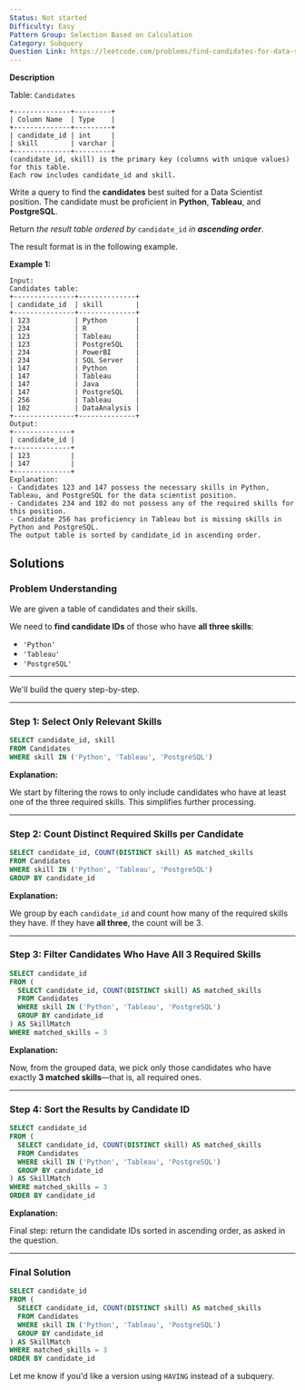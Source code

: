 ```yaml
---
Status: Not started
Difficulty: Easy
Pattern Group: Selection Based on Calculation
Category: Subquery
Question Link: https://leetcode.com/problems/find-candidates-for-data-scientist-position
---
```

**Description**

Table: `Candidates`

```Plain
+--------------+---------+
| Column Name  | Type    |
+--------------+---------+
| candidate_id | int     |
| skill        | varchar |
+--------------+---------+
(candidate_id, skill) is the primary key (columns with unique values) for this table.
Each row includes candidate_id and skill.
```

Write a query to find the **candidates** best suited for a Data Scientist position. The candidate must be proficient in **Python**, **Tableau**, and **PostgreSQL**.

Return _the result table ordered by_ `candidate_id` _in **ascending order**_.

The result format is in the following example.

**Example 1:**

```Plain
Input:
Candidates table:
+---------------+--------------+
| candidate_id  | skill        |
+---------------+--------------+
| 123           | Python       |
| 234           | R            |
| 123           | Tableau      |
| 123           | PostgreSQL   |
| 234           | PowerBI      |
| 234           | SQL Server   |
| 147           | Python       |
| 147           | Tableau      |
| 147           | Java         |
| 147           | PostgreSQL   |
| 256           | Tableau      |
| 102           | DataAnalysis |
+---------------+--------------+
Output:
+--------------+
| candidate_id |
+--------------+
| 123          |
| 147          |
+--------------+
Explanation:
- Candidates 123 and 147 possess the necessary skills in Python, Tableau, and PostgreSQL for the data scientist position.
- Candidates 234 and 102 do not possess any of the required skills for this position.
- Candidate 256 has proficiency in Tableau but is missing skills in Python and PostgreSQL.
The output table is sorted by candidate_id in ascending order.
```

## Solutions

### Problem Understanding

We are given a table of candidates and their skills.

We need to **find candidate IDs** of those who have **all three skills**:

- `'Python'`
- `'Tableau'`
- `'PostgreSQL'`

---

We'll build the query step-by-step.

---

### Step 1: Select Only Relevant Skills

```SQL
SELECT candidate_id, skill
FROM Candidates
WHERE skill IN ('Python', 'Tableau', 'PostgreSQL')
```

**Explanation:**

We start by filtering the rows to only include candidates who have at least one of the three required skills. This simplifies further processing.

---

### Step 2: Count Distinct Required Skills per Candidate

```SQL
SELECT candidate_id, COUNT(DISTINCT skill) AS matched_skills
FROM Candidates
WHERE skill IN ('Python', 'Tableau', 'PostgreSQL')
GROUP BY candidate_id
```

**Explanation:**

We group by each `candidate_id` and count how many of the required skills they have. If they have **all three**, the count will be 3.

---

### Step 3: Filter Candidates Who Have All 3 Required Skills

```SQL
SELECT candidate_id
FROM (
  SELECT candidate_id, COUNT(DISTINCT skill) AS matched_skills
  FROM Candidates
  WHERE skill IN ('Python', 'Tableau', 'PostgreSQL')
  GROUP BY candidate_id
) AS SkillMatch
WHERE matched_skills = 3
```

**Explanation:**

Now, from the grouped data, we pick only those candidates who have exactly **3 matched skills**—that is, all required ones.

---

### Step 4: Sort the Results by Candidate ID

```SQL
SELECT candidate_id
FROM (
  SELECT candidate_id, COUNT(DISTINCT skill) AS matched_skills
  FROM Candidates
  WHERE skill IN ('Python', 'Tableau', 'PostgreSQL')
  GROUP BY candidate_id
) AS SkillMatch
WHERE matched_skills = 3
ORDER BY candidate_id
```

**Explanation:**

Final step: return the candidate IDs sorted in ascending order, as asked in the question.

---

### Final Solution

```SQL
SELECT candidate_id
FROM (
  SELECT candidate_id, COUNT(DISTINCT skill) AS matched_skills
  FROM Candidates
  WHERE skill IN ('Python', 'Tableau', 'PostgreSQL')
  GROUP BY candidate_id
) AS SkillMatch
WHERE matched_skills = 3
ORDER BY candidate_id
```

Let me know if you'd like a version using `HAVING` instead of a subquery.